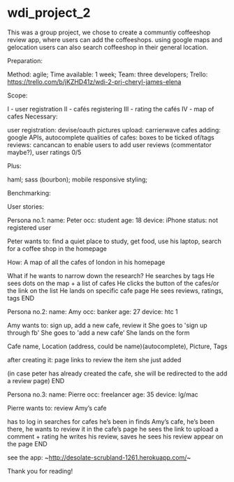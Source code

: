 # wdi_project_2

This was a group project, we chose to create a communtiy coffeeshop review app, where users can add the coffeeshops. using google maps and gelocation users can also search coffeeshop in their general location.  

Preparation:

Method: agile;
Time available: 1 week;
Team: three developers;
Trello: https://trello.com/b/jKZHD41z/wdi-2-prj-cheryl-james-elena

Scope:

  I - user registration 
  II - cafés registering 
  III - rating the cafés 
  IV - map of cafes 
Necessary:

user registration: devise/oauth 
pictures upload: carrierwave 
cafes adding: google APIs, autocomplete 
qualities of cafes: boxes to be ticked of/tags 
reviews: cancancan to enable users to add user reviews (commentator maybe?), user ratings 0/5 

Plus:


haml; 
sass (bourbon); 
mobile responsive styling; 

Benchmarking:

User stories:

Persona no.1: name: Peter
occ: student
age: 18
device: iPhone
status: not registered user

Peter wants to: find a quiet place to study, get food, use his laptop, search for a coffee shop in the homepage

How: 
A map of all the cafes of london in his homepage

What if he wants to narrow down the research?
He searches by tags
He sees dots on the map + a list of cafes
He clicks the button of the cafes/or the link on the list
He lands on specific cafe page
He sees reviews, ratings, tags
END

Persona no.2: name: Amy
occ: banker
age: 27
device: htc 1

Amy wants to: sign up, add a new cafe, review it
She goes to 'sign up through fb'
She goes to 'add a new cafe’
She lands on the form

Cafe name,
Location (address, could be name)(autocomplete), Picture, Tags

after creating it: page links to review the item she just added

(in case peter has already created the cafe, she will be redirected to the add a review page)
END

Persona no.3: name: Pierre
occ: freelancer
age: 35
device: lg/mac

Pierre wants to: review Amy’s cafe

has to log in
searches for cafes he’s been in
finds Amy’s cafe, he’s been there, he wants to review it
in the cafe’s page he sees the link to upload a comment + rating
he writes his review, saves
he sees his review appear on the page
END



see the app: ~http://desolate-scrubland-1261.herokuapp.com/~




Thank you for reading!
